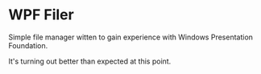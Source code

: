 # WPF Filer

Simple file manager witten to gain experience with Windows Presentation Foundation.

It's turning out better than expected at this point.
